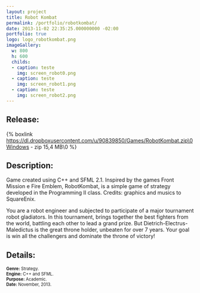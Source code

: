 ```yaml
---
layout: project
title: Robot Kombat
permalink: /portfolio/robotkombat/
date: 2013-11-02 22:35:25.000000000 -02:00
portfolio: true
logo: logo_robotkombat.png
imageGallery:
  w: 800
  h: 600
  childs:
  - caption: teste
    img: screen_robot0.png
  - caption: teste
    img: screen_robot1.png
  - caption: teste
    img: screen_robot2.png
---
```


 <span/>

## Release:

{% boxlink https://dl.dropboxusercontent.com/u/90839850/Games/RobotKombat.zip\0Windows - zip 15,4 MB\0 %}

## Description:

Game created using C++ and SFML 2.1.
Inspired by the games Front Mission e Fire Emblem, RobotKombat,
is a simple game of strategy developed in the Programming II class.
Credits: graphics and musics  to SquareEnix.

You are a robot engineer and subjected to participate of a major tournament robot gladiators. In this tournament, brings together the best fighters from the world, battling each other to lead a grand prize. But Dietrich-Electrus-Maledictus is the great throne holder, unbeaten for over 7 years. Your goal is win all the challengers and dominate the throne of victory!

## Details:
<p style="font-size:0.8em">
<strong>Genre:</strong> Strategy.<br>
<strong>Engine:</strong> C++ and SFML.<br>
<strong>Purpose:</strong> Academic.<br>
<strong>Date:</strong> November, 2013.<br>
</p>
